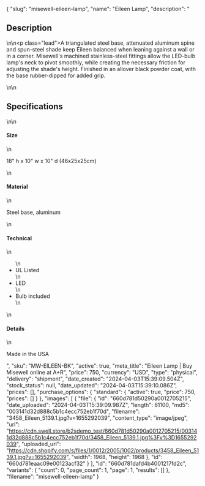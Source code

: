 {
  "slug": "misewell-eileen-lamp",
  "name": "Eileen Lamp",
  "description": "<h2>Description</h2>\n<!-- split -->\n<p class=\"lead\">A triangulated steel base, attenuated aluminum spine and spun-steel shade keep Eileen balanced when leaning against a wall or in a corner. Misewell's machined stainless-steel fittings allow the LED-bulb lamp's neck to pivot smoothly, while creating the necessary friction for adjusting the shade's height. Finished in an allover black powder coat, with the base rubber-dipped for added grip.</p>\n<!-- split -->\n<h2>Specifications</h2>\n<!-- split -->\n<h4>Size</h4>\n<p>18\" h x 10\" w x 10\" d (46x25x25cm)</p>\n<h4>Material</h4>\n<p>Steel base, aluminum</p>\n<h4>Technical</h4>\n<ul>\n<li>UL Listed</li>\n<li>LED</li>\n<li>Bulb included</li>\n</ul>\n<h4>Details</h4>\n<p>Made in the USA</p>",
  "sku": "MW-EILEEN-BK",
  "active": true,
  "meta_title": "Eileen Lamp | Buy Misewell online at A+R",
  "price": 750,
  "currency": "USD",
  "type": "physical",
  "delivery": "shipment",
  "date_created": "2024-04-03T15:39:09.504Z",
  "stock_status": null,
  "date_updated": "2024-04-03T15:39:10.086Z",
  "prices": [],
  "purchase_options": {
    "standard": {
      "active": true,
      "price": 750,
      "prices": []
    }
  },
  "images": [
    {
      "file": {
        "id": "660d781d50290a0012705215",
        "date_uploaded": "2024-04-03T15:39:09.987Z",
        "length": 61100,
        "md5": "003141d32d888c5b1c4ecc752eb1f70d",
        "filename": "3458_Eileen_5139.1.jpg?v=1655292039",
        "content_type": "image/jpeg",
        "url": "https://cdn.swell.store/b2sdemo_test/660d781d50290a0012705215/003141d32d888c5b1c4ecc752eb1f70d/3458_Eileen_5139.1.jpg%3Fv%3D1655292039",
        "uploaded_url": "https://cdn.shopify.com/s/files/1/0012/2005/1002/products/3458_Eileen_5139.1.jpg?v=1655292039",
        "width": 1968,
        "height": 1968
      },
      "id": "660d781eaac09e00123acf32"
    }
  ],
  "id": "660d781dafd4b4001217fd2c",
  "variants": {
    "count": 0,
    "page_count": 1,
    "page": 1,
    "results": []
  },
  "filename": "misewell-eileen-lamp"
}
